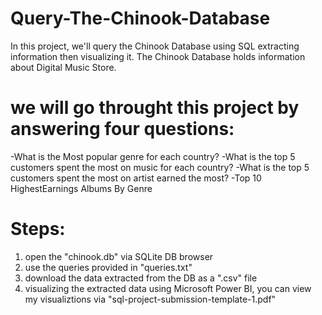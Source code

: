 # Query-The-Chinook-Database
In this project, we'll query the Chinook Database using SQL extracting information then visualizing it. The Chinook Database holds information about Digital Music Store.

# we will go throught this project by answering four questions:
 -What is the Most popular genre for each country?
 -What is the top 5 customers spent the most on music for each country?
 -What is the top 5 customers spent the most on artist earned the most?
 -Top 10 HighestEarnings Albums By Genre
# Steps:
1. open the "chinook.db" via SQLite DB browser
2. use the queries provided in "queries.txt"
3. download the data extracted from the DB as a ".csv" file
4. visualizing the extracted data using Microsoft Power BI, you can view my visualiztions via "sql-project-submission-template-1.pdf"
